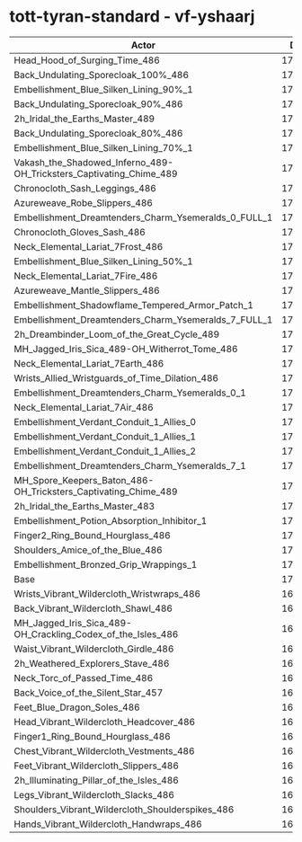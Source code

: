 # tott-tyran-standard - vf-yshaarj
| Actor | DPS | Increase |
|---|:---:|:---:|
|Head_Hood_of_Surging_Time_486|174027|2.36%|
|Back_Undulating_Sporecloak_100%_486|172989|1.75%|
|Embellishment_Blue_Silken_Lining_90%_1|172896|1.70%|
|Back_Undulating_Sporecloak_90%_486|172754|1.61%|
|2h_Iridal_the_Earths_Master_489|172633|1.54%|
|Back_Undulating_Sporecloak_80%_486|172369|1.39%|
|Embellishment_Blue_Silken_Lining_70%_1|172341|1.37%|
|Vakash_the_Shadowed_Inferno_489-OH_Tricksters_Captivating_Chime_489|172095|1.23%|
|Chronocloth_Sash_Leggings_486|172087|1.22%|
|Azureweave_Robe_Slippers_486|171968|1.15%|
|Embellishment_Dreamtenders_Charm_Ysemeralds_0_FULL_1|171894|1.11%|
|Chronocloth_Gloves_Sash_486|171831|1.07%|
|Neck_Elemental_Lariat_7Frost_486|171678|0.98%|
|Embellishment_Blue_Silken_Lining_50%_1|171617|0.95%|
|Neck_Elemental_Lariat_7Fire_486|171604|0.94%|
|Azureweave_Mantle_Slippers_486|171527|0.89%|
|Embellishment_Shadowflame_Tempered_Armor_Patch_1|171452|0.85%|
|Embellishment_Dreamtenders_Charm_Ysemeralds_7_FULL_1|171369|0.80%|
|2h_Dreambinder_Loom_of_the_Great_Cycle_489|171360|0.79%|
|MH_Jagged_Iris_Sica_489-OH_Witherrot_Tome_486|171118|0.65%|
|Neck_Elemental_Lariat_7Earth_486|171080|0.63%|
|Wrists_Allied_Wristguards_of_Time_Dilation_486|171041|0.61%|
|Embellishment_Dreamtenders_Charm_Ysemeralds_0_1|171016|0.59%|
|Neck_Elemental_Lariat_7Air_486|170945|0.55%|
|Embellishment_Verdant_Conduit_1_Allies_0|170932|0.54%|
|Embellishment_Verdant_Conduit_1_Allies_1|170900|0.52%|
|Embellishment_Verdant_Conduit_1_Allies_2|170837|0.49%|
|Embellishment_Dreamtenders_Charm_Ysemeralds_7_1|170643|0.37%|
|MH_Spore_Keepers_Baton_486-OH_Tricksters_Captivating_Chime_489|170543|0.31%|
|2h_Iridal_the_Earths_Master_483|170481|0.28%|
|Embellishment_Potion_Absorption_Inhibitor_1|170322|0.18%|
|Finger2_Ring_Bound_Hourglass_486|170170|0.09%|
|Shoulders_Amice_of_the_Blue_486|170097|0.05%|
|Embellishment_Bronzed_Grip_Wrappings_1|170087|0.05%|
|Base|170010|0.00%|
|Wrists_Vibrant_Wildercloth_Wristwraps_486|169973|-0.02%|
|Back_Vibrant_Wildercloth_Shawl_486|169909|-0.06%|
|MH_Jagged_Iris_Sica_489-OH_Crackling_Codex_of_the_Isles_486|169845|-0.10%|
|Waist_Vibrant_Wildercloth_Girdle_486|169825|-0.11%|
|2h_Weathered_Explorers_Stave_486|169768|-0.14%|
|Neck_Torc_of_Passed_Time_486|169683|-0.19%|
|Back_Voice_of_the_Silent_Star_457|169624|-0.23%|
|Feet_Blue_Dragon_Soles_486|169556|-0.27%|
|Head_Vibrant_Wildercloth_Headcover_486|169429|-0.34%|
|Finger1_Ring_Bound_Hourglass_486|169427|-0.34%|
|Chest_Vibrant_Wildercloth_Vestments_486|169387|-0.37%|
|Feet_Vibrant_Wildercloth_Slippers_486|169271|-0.43%|
|2h_Illuminating_Pillar_of_the_Isles_486|169140|-0.51%|
|Legs_Vibrant_Wildercloth_Slacks_486|168977|-0.61%|
|Shoulders_Vibrant_Wildercloth_Shoulderspikes_486|168892|-0.66%|
|Hands_Vibrant_Wildercloth_Handwraps_486|168634|-0.81%|
